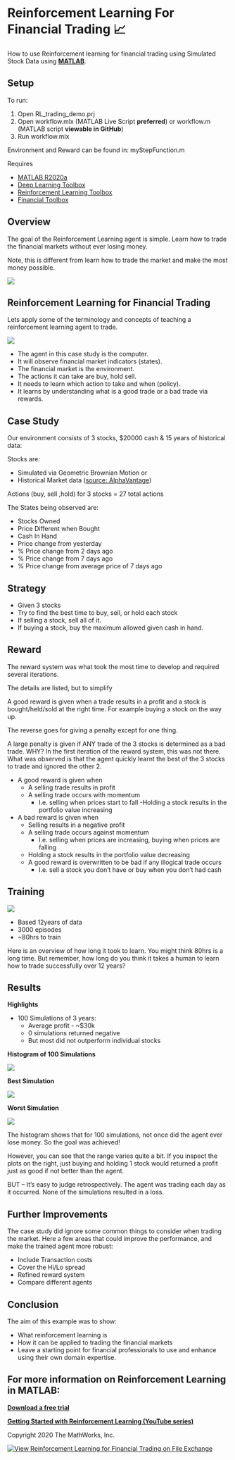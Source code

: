 # **Reinforcement Learning For Financial Trading**  :chart_with_upwards_trend:

How to use Reinforcement learning for financial trading using Simulated Stock Data using **[MATLAB](https://www.mathworks.com/products/matlab.html)**.

## **Setup**

To run:

1. Open RL_trading_demo.prj
2. Open workflow.mlx (MATLAB Live Script **preferred**) or workflow.m (MATLAB script **viewable in GitHub**)
3. Run workflow.mlx

Environment and Reward can be found in:
myStepFunction.m

Requires

- [MATLAB R2020a](https://www.mathworks.com/products/matlab.html)
- [Deep Learning Toolbox](https://www.mathworks.com/products/deep-learning.html)
- [Reinforcement Learning Toolbox](https://www.mathworks.com/products/reinforcement-learning.html)
- [Financial Toolbox](https://www.mathworks.com/products/finance.html)

## Overview

The goal of the Reinforcement Learning agent is simple. Learn how to trade the financial markets without ever losing money. 

Note, this is different from learn how to trade the market and make the most money possible.

![](images/overview.png)

## Reinforcement Learning for Financial Trading

Lets apply some of the terminology and concepts of teaching a reinforcement learning agent to trade.

![](images/rloverview.png)

- The agent in this case study is the computer.
- It will observe financial market indicators (states).
- The financial market is the environment.
- The actions it can take are buy, hold sell.
- It needs to learn which action to take and when (policy).
- It learns by understanding what is a good trade or a bad trade via rewards.

## Case Study 

Our environment consists of 3 stocks, $20000 cash & 15 years of historical data:

Stocks are:

- Simulated via Geometric Brownian Motion or
- Historical Market data ([source: AlphaVantage](https://www.alphavantage.co/))

Actions (buy, sell ,hold) for 3 stocks = 27 total actions

The States being observed are:

- Stocks Owned
- Price Different when Bought
- Cash In Hand
- Price change from yesterday
- % Price change from 2 days ago
- % Price change from 7 days ago
- % Price change from average price of 7 days ago

## Strategy

- Given 3 stocks
- Try to find the best time to buy, sell, or hold each stock
- If selling a stock, sell all of it.
- If buying a stock, buy the maximum allowed given cash in hand.

## Reward

The reward system was what took the most time to develop and required several iterations.

The details are listed, but to simplify

A good reward is given when a trade results in a profit and a stock is bought/held/sold at the right time. For example buying a stock on the way up.

The reverse goes for giving a penalty except for one thing.

A large penalty is given if ANY trade of the 3 stocks is determined as a bad trade. WHY? In the first iteration of the reward system, this was not there. What was observed is that the agent quickly learnt the best of the 3 stocks to trade and ignored the other 2. 

- A good reward is given when
    - A selling trade results in profit
    - A selling trade occurs with momentum
        - I.e. selling when prices start to fall
    -Holding a stock results in the portfolio value increasing
- A bad reward is given when
    - Selling results in a negative profit
    - A selling trade occurs against momentum
        - I.e. selling when prices are increasing, buying when prices are falling
    - Holding a stock results in the portfolio value decreasing
    - A good reward is overwritten to be bad if any illogical trade occurs
        - I.e. sell a stock you don’t have or buy when you don’t had cash 

## Training

![](images/training.png)

- Based 12years of data
- 3000 episodes
- ~80hrs to train

Here is an overview of how long it took to learn. You might think 80hrs is a long time. But remember, how long do you think it takes a human to learn how to trade successfully over 12 years?

## Results

**Highlights**
- 100 Simulations of 3 years:
    - Average profit - ~$30k
    - 0 simulations returned negative
    - But most did not outperform individual stocks

**Histogram of 100 Simulations**

![](images/resultHistogram.png)

**Best Simulation**

![](images/resultBestSim.png)

**Worst Simulation**

![](images/resultWorstSim.png)


The histogram shows that for 100 simulations, not once did the agent ever lose money. So the goal was achieved! 

However, you can see that the range varies quite a bit. If you inspect the plots on the right,  just buying and holding 1 stock would returned a profit just as good if not better than the agent.

BUT – It’s easy to judge retrospectively. The agent was trading each day as it occurred.  None of the simulations resulted in a loss.

## Further Improvements 

The case study did ignore some common things to consider when trading the market.  Here a few areas that could improve the performance, and make the trained agent more robust:

- Include Transaction costs
- Cover the Hi/Lo spread
- Refined reward system
- Compare different agents

## Conclusion 

The aim of this example was to show:

- What reinforcement learning is
- How it can be applied to trading the financial markets
- Leave a starting point for financial professionals to use and enhance using their own domain expertise.

## For more information on Reinforcement Learning in MATLAB:

**[Download a free trial](https://www.mathworks.com/products/reinforcement-learning.html)**

**[Getting Started with Reinforcement Learning (YouTube series)](https://www.youtube.com/watch?v=pc-H4vyg2L4&feature=youtu.be)**

Copyright 2020 The MathWorks, Inc.

[![View Reinforcement Learning for Financial Trading on File Exchange](https://www.mathworks.com/matlabcentral/images/matlab-file-exchange.svg)](https://www.mathworks.com/matlabcentral/fileexchange/74176-reinforcement-learning-for-financial-trading)
